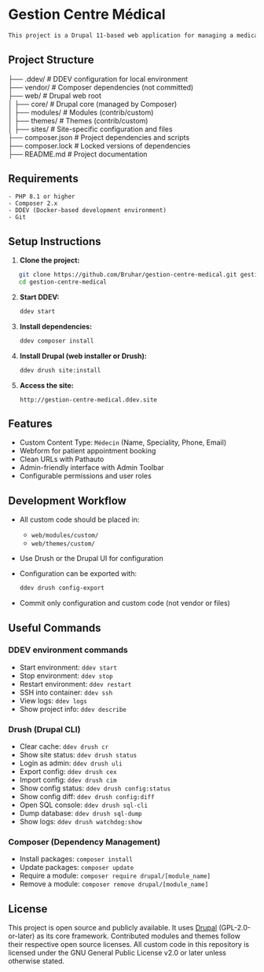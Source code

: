 # Gestion Centre Médical
```markdown
This project is a Drupal 11-based web application for managing a medical center. It includes features for handling doctor profiles, patient appointments, and internal content management. The site is built using Composer and DDEV for modern PHP and Drupal development workflows.
```

## Project Structure

├── .ddev/                 # DDEV configuration for local environment <br>
├── vendor/                # Composer dependencies (not committed) <br>
├── web/                   # Drupal web root <br>
│   ├── core/              # Drupal core (managed by Composer) <br>
│   ├── modules/           # Modules (contrib/custom) <br>
│   ├── themes/            # Themes (contrib/custom) <br>
│   ├── sites/             # Site-specific configuration and files <br>
├── composer.json          # Project dependencies and scripts <br>
├── composer.lock          # Locked versions of dependencies <br>
├── README.md              # Project documentation <br>

## Requirements
````
- PHP 8.1 or higher
- Composer 2.x
- DDEV (Docker-based development environment)
- Git
````
## Setup Instructions

1. **Clone the project:**

```bash
   git clone https://github.com/Bruhar/gestion-centre-medical.git gestion-centre-medical
   cd gestion-centre-medical
````

2. **Start DDEV:**

   ```bash
   ddev start
   ```

3. **Install dependencies:**

   ```bash
   ddev composer install
   ```

4. **Install Drupal (web installer or Drush):**

   ```bash
   ddev drush site:install
   ```

5. **Access the site:**

   ```
   http://gestion-centre-medical.ddev.site
   ```

## Features

* Custom Content Type: `Médecin` (Name, Speciality, Phone, Email)
* Webform for patient appointment booking
* Clean URLs with Pathauto
* Admin-friendly interface with Admin Toolbar
* Configurable permissions and user roles

## Development Workflow

* All custom code should be placed in:

  * `web/modules/custom/`
  * `web/themes/custom/`
* Use Drush or the Drupal UI for configuration
* Configuration can be exported with:

  ```bash
  ddev drush config-export
  ```
* Commit only configuration and custom code (not vendor or files)

## Useful Commands

### DDEV environment commands

* Start environment: `ddev start`
* Stop environment: `ddev stop`
* Restart environment: `ddev restart`
* SSH into container: `ddev ssh`
* View logs: `ddev logs`
* Show project info: `ddev describe`


### Drush (Drupal CLI)

* Clear cache: `ddev drush cr`
* Show site status: `ddev drush status`
* Login as admin: `ddev drush uli`
* Export config: `ddev drush cex`
* Import config: `ddev drush cim`
* Show config status: `ddev drush config:status`
* Show config diff: `ddev drush config:diff`
* Open SQL console: `ddev drush sql-cli`
* Dump database: `ddev drush sql-dump`
* Show logs: `ddev drush watchdog:show`

### Composer (Dependency Management)

* Install packages: `composer install`
* Update packages: `composer update`
* Require a module: `composer require drupal/[module_name]`
* Remove a module: `composer remove drupal/[module_name]`


## License
This project is open source and publicly available. It uses [Drupal](https://www.drupal.org/about/licensing) (GPL-2.0-or-later) as its core framework. Contributed modules and themes follow their respective open source licenses. All custom code in this repository is licensed under the GNU General Public License v2.0 or later unless otherwise stated.
